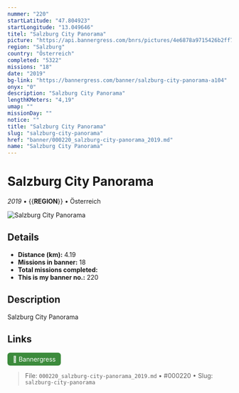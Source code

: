 ```yaml
---
nummer: "220"
startLatitude: "47.804923"
startLongitude: "13.049646"
titel: "Salzburg City Panorama"
picture: "https://api.bannergress.com/bnrs/pictures/4e6878a9715426b2ff73e04a2b533f69"
region: "Salzburg"
country: "Österreich"
completed: "5322"
missions: "18"
date: "2019"
bg-link: "https://bannergress.com/banner/salzburg-city-panorama-a104"
onyx: "0"
description: "Salzburg City Panorama"
lengthKMeters: "4,19"
umap: ""
missionDay: ""
notice: ""
title: "Salzburg City Panorama"
slug: "salzburg-city-panorama"
href: "banner/000220_salzburg-city-panorama_2019.md"
name: "Salzburg City Panorama"
---
```

# Salzburg City Panorama

*2019* • {{__REGION__}} • Österreich

![Salzburg City Panorama](https://api.bannergress.com/bnrs/pictures/4e6878a9715426b2ff73e04a2b533f69)



## Details
- **Distance (km):** 4.19
- **Missions in banner:** 18
- **Total missions completed:** 
- **This is my banner no.:** 220



## Description
Salzburg City Panorama



## Links
<a href="https://bannergress.com/banner/salzburg-city-panorama-a104" target="_blank" style="display:inline-block;margin-right:8px;padding:6px 12px;background:#3c8b3c;color:#fff;text-decoration:none;border-radius:6px;">🔗 Bannergress</a>



> File: `000220_salzburg-city-panorama_2019.md` • #000220 • Slug: `salzburg-city-panorama`
